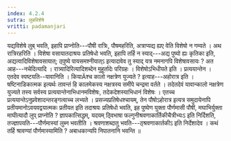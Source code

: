 ```yaml
---
index: 4.2.4
sutra: लुबविशेषे
vritti: padamanjari
---
```


 यद्यविशेषे लुब् भवति, इहापि प्राप्नोति---पौषी रात्रिः, पौषमहरिति, अत्राप्यद्य ह्यए वेति विशेषो न गम्यते । अथ रात्रिरहरिति । विशेषा वसायातदाश्रयः प्रतिषेधो भवति, इहापि तर्हि न स्याद्---अद्य पुष्यो ह्यः कृतिका इति, अद्यत्वादिविशेषावसायात्; ठ्पुष्ये पायसमश्नीयात्ऽ इत्यादावेव तु स्याद् यत्र नमनागपि विशेषावसायः ? अत आह---नचेदित्यादि । रात्र्यादिरित्यादिशब्देन मुहूर्तादेः परिग्रहः । विशेषोऽभिधीयते इति । प्रत्ययान्तेन । एतदेव स्पष्टयति--यावानिति । कियाÄश्च कालो नक्षत्रेण युज्यते ? इत्याह---अहोरात्र इति । षष्टिनाडिकात्मक इत्यर्थः तावन्तं हि कालमेकस्य नक्षत्रस्य समीपे चन्द्रमा वर्तते । तदेतदेवं यावान्कालो नक्षत्रेण युज्यते तस्य सर्वस्य प्रत्ययान्तेनाभिधानमविशेषः, तदेकदेशस्याभिधानं विशेषः । एतच्च प्रत्ययान्तेऽनुप्रवेशादन्तरङ्गत्वाच्च लभ्यते । प्रसज्यप्रतिषेधश्चायम्, तेन पौषोऽहोरात्र इत्यत्र समुदायेनापि प्रतीयमानोऽवयवद्वयात्मकः प्रतीयत इति तदाश्रयः प्रतिषेधो भवति, इह पुष्येण युक्ता पौर्णमासी पौषी, मघाभिर्युक्ता माघीत्यादौ लुप् प्राप्नोति ? ज्ञापकात्सिद्धम्, यदयम् ठ्विभाषा फल्गुनीश्रवणाकार्तिकीचैत्रीभ्यःऽ इति निर्दिशति, तज्ज्ञापयति---पौर्णमास्यां लुब्न भवतीति । श्रवणाशब्दातु भवति---ठ्श्रवणाकार्तकीऽ इति निर्देशादेव । कथं तर्हि श्रावण्यां पौर्णमास्यामिति ? अबाधकान्यपि निपातनानि भवन्ति ॥